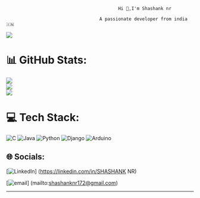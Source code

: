                                              Hi 👋,I'm Shashank nr

                                       A passionate developer from india 🇮🇳

[![](https://visitcount.itsvg.in/api?id=shashanknr172-beep&icon=6&color=7)](https://visitcount.itsvg.in)


# 📊 GitHub Stats:
![](https://github-readme-stats.vercel.app/api?username=shashanknr172-beep&theme=default&hide_border=false&include_all_commits=true&count_private=true)<br/>
![](https://nirzak-streak-stats.vercel.app/?user=shashanknr172-beep&theme=default&hide_border=false)<br/>
![](https://github-readme-stats.vercel.app/api/top-langs/?username=shashanknr172-beep&theme=default&hide_border=false&include_all_commits=true&count_private=true&layout=compact)




# 💻 Tech Stack:
![C](https://img.shields.io/badge/c-%2300599C.svg?style=flat&logo=c&logoColor=white) ![Java](https://img.shields.io/badge/java-%23ED8B00.svg?style=flat&logo=openjdk&logoColor=white) ![Python](https://img.shields.io/badge/python-3670A0?style=flat&logo=python&logoColor=ffdd54) ![Django](https://img.shields.io/badge/django-%23092E20.svg?style=flat&logo=django&logoColor=white) ![Arduino](https://img.shields.io/badge/-Arduino-00979D?style=flat&logo=Arduino&logoColor=white)


## 🌐 Socials:
[![LinkedIn](https://img.shields.io/badge/LinkedIn-%230077B5.svg?logo=linkedin&logoColor=white)]
(https://linkedin.com/in/SHASHANK NR)

[![email](https://img.shields.io/badge/Email-D14836?logo=gmail&logoColor=white)]
(mailto:shashanknr172@gmail.com) 






---

<!-- Proudly created with GPRM ( https://gprm.itsvg.in ) -->

